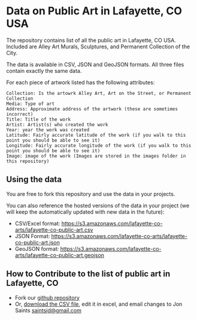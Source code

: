 Data on Public Art in Lafayette, CO USA
=================

The repository contains list of all the public art in Lafayette, CO USA. Included are Alley Art Murals, Sculptures, and Permanent Collection of the City. 

The data is available in CSV, JSON and GeoJSON formats. All three files contain exactly the same data.

For each piece of artwork listed has the following attributes:

```
Collection: Is the artowrk Alley Art, Art on the Street, or Permanent Collection
Media: Type of art
Address: Approximate address of the artwork (these are sometimes incorrect) 
Title: Title of the work
Artist: Artist(s) who created the work
Year: year the work was created
Latitude: Fairly accurate latitude of the work (if you walk to this point you should be able to see it)
Longitude: Fairly accurate longitude of the work (if you walk to this point you should be able to see it) 
Image: image of the work (Images are stored in the images folder in this repository)
```

Using the data
----

You are free to fork this repository and use the data in your projects. 

You can also reference the hosted versions of the data in your project (we will keep the automatically updated with new data in the future): 

*  CSV/Excel format: https://s3.amazonaws.com/lafayette-co-arts/lafayette-co-public-art.csv
*  JSON Format: https://s3.amazonaws.com/lafayette-co-arts/lafayette-co-public-art.json
*  GeoJSON format: https://s3.amazonaws.com/lafayette-co-arts/lafayette-co-public-art.geojson


How to Contribute to the list of public art in Lafayette, CO
----

*  Fork our [github repository](https://github.com/saintsjd/lafayette-co-arts)
*  Or, [download the CSV file](https://s3.amazonaws.com/lafayette-co-arts/lafayette-co-public-art.csv), edit it in excel, and email changes to Jon Saints saintsjd@gmail.com